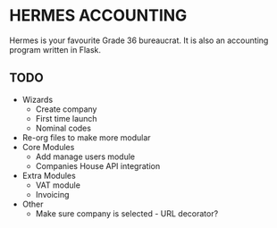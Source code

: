 # HERMES ACCOUNTING

Hermes is your favourite Grade 36 bureaucrat. It is also an accounting program written in Flask.

## TODO
 - Wizards
   - Create company
   - First time launch
   - Nominal codes
 - Re-org files to make more modular
 - Core Modules
    - Add manage users module
    - Companies House API integration
 - Extra Modules
   - VAT module
   - Invoicing
 - Other
   - Make sure company is selected - URL decorator?
